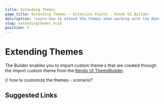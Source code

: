 ```yaml
---
title: Extending Themes
page_title: Extending Themes - Extension Points - Kendo UI Builder
description: "Learn how to extend the themes when working with the Kendo UI Builder tool for creating and managing Angular and AngularJS-based web applications."
slug: extendingthemes_kuib
position: 5
---
```


# Extending Themes

The Builder enables you to import custom theme s that are created through the Import custom theme from the [Kendo UI ThemeBuilder](http://themebuilder.telerik.com/kendo-ui).

// how to customize the themes - scenario? 

## Suggested Links
